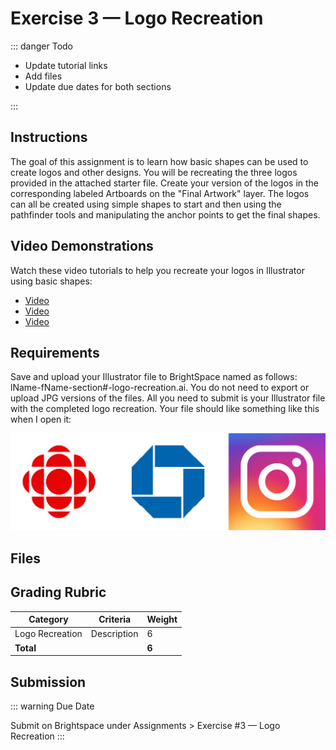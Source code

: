 # Exercise 3 — Logo Recreation

::: danger Todo

- Update tutorial links
- Add files
- Update due dates for both sections

:::

## Instructions

The goal of this assignment is to learn how basic shapes can be used to create logos and other designs. You will be recreating the three logos provided in the attached starter file. Create your version of the logos in the corresponding labeled Artboards on the "Final Artwork" layer. The logos can all be created using simple shapes to start and then using the pathfinder tools and manipulating the anchor points to get the final shapes.

## Video Demonstrations

Watch these video tutorials to help you recreate your logos in Illustrator using basic shapes:

- [Video]()
- [Video]()
- [Video]()

## Requirements

Save and upload your Illustrator file to BrightSpace named as follows: lName-fName-section#-logo-recreation.ai. You do not need to export or upload JPG versions of the files. All you need to submit is your Illustrator file with the completed logo recreation. Your file should like something like this when I open it:

![Exercise example](./assets/3-logos.jpg)

## Files

## Grading Rubric

| Category        | Criteria    | Weight |
| --------------- | ----------- | ------ |
| Logo Recreation | Description | 6      |
| **Total**       |             | **6**  |

## Submission

::: warning Due Date

Submit on Brightspace under Assignments > Exercise #3 — Logo Recreation
:::

